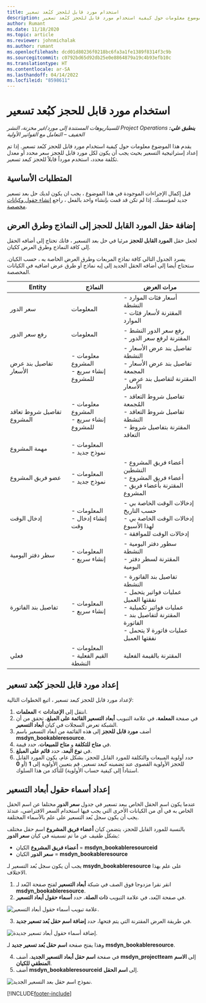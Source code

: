 ```yaml
---
title: استخدام مورد قابل للحجز كبُعد تسعير
description: يقدم هذا الموضوع معلومات حول كيفية استخدام مورد قابل للحجز كبُعد تسعير.
author: Rumant
ms.date: 11/18/2020
ms.topic: article
ms.reviewer: johnmichalak
ms.author: rumant
ms.openlocfilehash: dcd01d80236f0218bc6fa3a1fe1389f8314f3c9b
ms.sourcegitcommit: c0792bd65d92db25e0e8864879a19c4b93efb10c
ms.translationtype: HT
ms.contentlocale: ar-SA
ms.lasthandoff: 04/14/2022
ms.locfileid: "8598611"
---
```

# <a name="use-a-bookable-resource-as-a-pricing-dimension"></a>استخدام مورد قابل للحجز كبُعد تسعير

 _**ينطبق علي:** ‏‫Project Operations للسيناريوهات المستندة إلى مورد/غير مخزنة‬، ‏‫النشر الخفيف – التعامل مع الفواتير الأولية‬_ 

يقدم هذا الموضوع معلومات حول كيفية استخدام مورد قابل للحجز كبُعد تسعير. إذا تم إعداد إستراتيجية التسعير بحيث يجب أن يكون لكل مورد قابل للحجز سعر محدد أو معدل تكلفة محدد، استخدم مورداً قابلاً للحجز كبعد تسعير.

## <a name="prerequisites"></a>المتطلبات الأساسية
قبل إكمال الإجراءات الموجودة في هذا الموضوع ، يجب ان يكون لديك حل بعد تسعير جديد لمؤسسك. إذا لم تكن قد قمت بإنشاء واحد بالفعل ، راجع [إنشاء حقول وكيانات مخصصة](../pricing-costing/create-custom-fields-entities-pricing-dimensions.md).

## <a name="add-the-bookable-resource-field-to-forms-and-views"></a>إضافة حقل المورد القابل للحجز إلى النماذج وطرق العرض
لجعل حقل **المورد القابل للحجز** مرئيا في حل بعد التسعير ، فانك تحتاج إلى أضافه الحقل إلى كافة النماذج وطرق العرض ككيان.

يسرد الجدول التالي كافة نماذج المربعات وطرق العرض الخاصة به ، حسب الكيان. ستحتاج أيضا إلى أضافه الحقل الجديد إلى إيه نماذج أو طرق عرض اضافيه في الكيانات المخصصة.

|   Entity        | النماذج   |مرات العرض        |
| ------------------------------|---------------------------------|----------------------------------|
|  سعر الدور| المعلومات  | - أسعار فئات الموارد النشطة<br> - المقترنة لأسعار فئات الموارد |
|  رفع سعر الدور| المعلومات | - رفع سعر الدور النشط<br>- المقترنة لرفع سعر الدور |
|  تفاصيل بند عرض الأسعار‬| - معلومات المشروع<br>- إنشاء سريع للمشروع| - تفاصيل بند عرض الأسعار‬ النشطة<br>- تفاصيل بند عرض الأسعار المجمعة<br>- المقترنة لتفاصيل بند عرض الأسعار |
|  تفاصيل شروط تعاقد المشروع| - معلومات المشروع<br>- إنشاء سريع للمشروع| - تفاصيل شروط التعاقد المُجمعة<br>- تفاصيل شروط التعاقد النشطة<br>- المقترنة بتفاصيل شروط التعاقد |
|  مهمة المشروع| - المعلومات<br>- نموذج جديد| &nbsp; |
|  عضو فريق المشروع| - المعلومات<br>- نموذج جديد| - أعضاء فريق المشروع النشطين<br>- أعضاء فريق المشروع<br>- المقترنة بأعضاء فريق المشروع |
|  إدخال الوقت| - المعلومات<br>- إنشاء إدخال وقت| - إدخالات الوقت الخاصة بي حسب التاريخ<br>- إدخالات الوقت الخاصة بي لهذا الأسبوع<br>- إدخالات الوقت للموافقة|
|  سطر دفتر اليومية| - المعلومات<br>- إنشاء سريع| - سطور دفتر اليومية النشطة<br>- المقترنة لسطر دفتر اليومية |
|  تفاصيل بند الفاتورة| - المعلومات<br>- إنشاء سريع| - تفاصيل بند الفاتورة النشطة<br>- عمليات فواتير يتحمل نفقتها العميل<br>- عمليات فواتير تكميلية<br>- المقترنة لتفاصيل بند الفاتورة <br>- عمليات فاتورة لا يتحمل نفقتها العميل|
|  فعلي| - المعلومات<br>- القيم الفعلية النشطة| المقترنة بالقيمة الفعلية |

## <a name="set-up-a-bookable-resource-as-a-pricing-dimension"></a>إعداد مورد قابل للحجز كبُعد تسعير
لإعداد مورد قابل للحجز كبعد تسعير ، اتبع الخطوات التالية:

1. انتقل إلى **الإعدادات** > **المعلمات**. 
2. في صفحة **المعلمة**، في علامة التبويب **أبعاد التسعير القائمة على المبلغ**، تحقق من أن الشبكة تعرض السجلات في كيان **أبعاد التسعير**. 
2. أضف **مورد قابل للحجز** إلى هذه القائمة من أبعاد التسعير باسم **msdyn_bookableresource**. 
3. في **متاح للتكلفة** و **متاح للمبيعات**، حدد قيمة.
4. في **نوع البعد**، حدد **قائم على المبلغ**. 
5. حدد أولوية المبيعات والتكلفة للمورد القابل للحجز. بشكل عام، يكون المورد القابل للحجز الأولوية القصوى عند تضمينه كبعد تسعير. قم بتعيين الأولوية إلى **1** (أو **0** استناداً إلى كيفية حساب الأولوية) للتأكد من هذا السلوك.

## <a name="set-up-pricing-dimension-field-names"></a>إعداد أسماء حقول أبعاد التسعير

عندما يكون اسم الحقل الخاص ببعد تسعير في جدول **سعر الدور** مختلفا عن اسم الحقل الخاص به في أي من الكيانات الأخرى التي يجب فيها استخدام السعر الافتراضي، عندئذ يجب أن يكون سجل بُعد التسعير على علم بالأسماء المختلفة.  

بالنسبة للمورد القابل للحجز، يتضمن كيان **أعضاء فريق المشروع** اسم حقل مختلف بشكل طفيف عن ما تم تسميته في كيان **سعر الدور**: 

 - **أعضاء فريق المشروع** الكيان = **msdyn_bookableresourceid**
 - **سعر الدور** الكيان = **msdyn_bookableresource**

يجب أن يكون سجل بُعد التسعير لـ **msydn_bookableresource** على علم بهذا الاختلاف.

1. انقر نقرا مزدوجا فوق الصف في شبكة **أبعاد التسعير** لفتح صفحة البُعد لـ **msdyn_bookableresource**.
2. في صفحة البُعد، في علامة التبويب **ذات الصلة**، حدد **أسماء حقول أبعاد التسعير**.

  ![علامة تبويب أسماء حقول أبعاد التسعير.](media/PD-fieldname.png)

3. في طريقة العرض المقترنة التي يتم فتحها، حدد **إضافة اسم حقل بُعد تسعير جديد**.

  ![إضافة أسماء حقول أبعاد تسعير جديدة.](media/Add-NewPD-fieldname.png)

  وهذا يفتح صفحة **اسم حقل بُعد تسعير جديد** لـ **msdyn_bookableresource**. 

4. في صفحة **اسم حقل أبعاد التسعير الجديد**، أضف **msdyn_projectteam** إلى **الاسم المنطقي للكيان**.
5. أضف  **msdyn_bookableresourceid** إلى **اسم الحقل**.

 ![نموذج اسم حقل بعد التسعير الجديد.](media/PD-fieldname-Added.png)


[!INCLUDE[footer-include](../includes/footer-banner.md)]